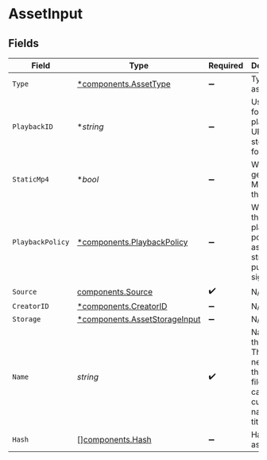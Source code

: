 # AssetInput


## Fields

| Field                                                                                   | Type                                                                                    | Required                                                                                | Description                                                                             | Example                                                                                 |
| --------------------------------------------------------------------------------------- | --------------------------------------------------------------------------------------- | --------------------------------------------------------------------------------------- | --------------------------------------------------------------------------------------- | --------------------------------------------------------------------------------------- |
| `Type`                                                                                  | [*components.AssetType](../../models/components/assettype.md)                           | :heavy_minus_sign:                                                                      | Type of the asset.                                                                      | video                                                                                   |
| `PlaybackID`                                                                            | **string*                                                                               | :heavy_minus_sign:                                                                      | Used to form playback URL and storage folder                                            | eaw4nk06ts2d0mzb                                                                        |
| `StaticMp4`                                                                             | **bool*                                                                                 | :heavy_minus_sign:                                                                      | Whether to generate MP4s for the asset.                                                 |                                                                                         |
| `PlaybackPolicy`                                                                        | [*components.PlaybackPolicy](../../models/components/playbackpolicy.md)                 | :heavy_minus_sign:                                                                      | Whether the playback policy for a asset or stream is public or signed                   |                                                                                         |
| `Source`                                                                                | [components.Source](../../models/components/source.md)                                  | :heavy_check_mark:                                                                      | N/A                                                                                     | [object Object]                                                                         |
| `CreatorID`                                                                             | [*components.CreatorID](../../models/components/creatorid.md)                           | :heavy_minus_sign:                                                                      | N/A                                                                                     |                                                                                         |
| `Storage`                                                                               | [*components.AssetStorageInput](../../models/components/assetstorageinput.md)           | :heavy_minus_sign:                                                                      | N/A                                                                                     |                                                                                         |
| `Name`                                                                                  | *string*                                                                                | :heavy_check_mark:                                                                      | Name of the asset. This is not necessarily the filename, can be a<br/>custom name or title<br/> | filename.mp4                                                                            |
| `Hash`                                                                                  | [][components.Hash](../../models/components/hash.md)                                    | :heavy_minus_sign:                                                                      | Hash of the asset                                                                       | [object Object]                                                                         |